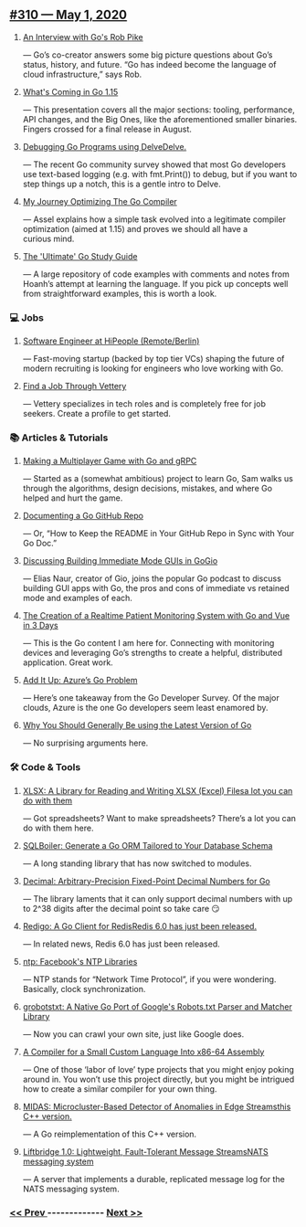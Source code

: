 ## [#310 — May 1, 2020](https://golangweekly.com/issues/310)

1. [An Interview with Go's Rob Pike](https://golangweekly.com/link/87635/web)

     — Go’s co-creator answers some big picture questions about Go’s status, history, and future. “Go has indeed become the language of cloud infrastructure,” says Rob.
1. [What's Coming in Go 1.15](https://golangweekly.com/link/87636/web)

     — This presentation covers all the major sections: tooling, performance, API changes, and the Big Ones, like the aforementioned smaller binaries. Fingers crossed for a final release in August.
1. [Debugging Go Programs using DelveDelve.](https://golangweekly.com/link/87638/web)

     — The recent Go community survey showed that most Go developers use text-based logging (e.g. with fmt.Print()) to debug, but if you want to step things up a notch, this is a gentle intro to Delve.
1. [My Journey Optimizing The Go Compiler](https://golangweekly.com/link/87639/web)

     — Assel explains how a simple task evolved into a legitimate compiler optimization (aimed at 1.15) and proves we should all have a curious mind.
1. [The 'Ultimate' Go Study Guide](https://golangweekly.com/link/87640/web)

     — A large repository of code examples with comments and notes from Hoanh’s attempt at learning the language. If you pick up concepts well from straightforward examples, this is worth a look.
### 💻 Jobs

1. [Software Engineer at HiPeople (Remote/Berlin)](https://golangweekly.com/link/87641/web)

     — Fast-moving startup (backed by top tier VCs) shaping the future of modern recruiting is looking for engineers who love working with Go.
1. [Find a Job Through Vettery](https://golangweekly.com/link/87642/web)

     — Vettery specializes in tech roles and is completely free for job seekers. Create a profile to get started.
### 📚 Articles & Tutorials

1. [Making a Multiplayer Game with Go and gRPC](https://golangweekly.com/link/87643/web)

     — Started as a (somewhat ambitious) project to learn Go, Sam walks us through the algorithms, design decisions, mistakes, and where Go helped and hurt the game.
1. [Documenting a Go GitHub Repo](https://golangweekly.com/link/87644/web)

     — Or, “How to Keep the README in Your GitHub Repo in Sync with Your Go Doc.”
1. [Discussing Building Immediate Mode GUIs in GoGio](https://golangweekly.com/link/87646/web)

     — Elias Naur, creator of Gio, joins the popular Go podcast to discuss building GUI apps with Go, the pros and cons of immediate vs retained mode and examples of each.
1. [The Creation of a Realtime Patient Monitoring System with Go and Vue in 3 Days](https://golangweekly.com/link/87648/web)

     — This is the Go content I am here for. Connecting with monitoring devices and leveraging Go’s strengths to create a helpful, distributed application. Great work.
1. [Add It Up: Azure’s Go Problem](https://golangweekly.com/link/87649/web)

     — Here’s one takeaway from the Go Developer Survey. Of the major clouds, Azure is the one Go developers seem least enamored by.
1. [Why You Should Generally Be using the Latest Version of Go](https://golangweekly.com/link/87650/web)

     — No surprising arguments here.
### 🛠 Code & Tools

1. [XLSX: A Library for Reading and Writing XLSX (Excel) Filesa lot you can do with them](https://golangweekly.com/link/87651/web)

     — Got spreadsheets? Want to make spreadsheets? There’s a lot you can do with them here.
1. [SQLBoiler: Generate a Go ORM Tailored to Your Database Schema](https://golangweekly.com/link/87653/web)

     — A long standing library that has now switched to modules.
1. [Decimal: Arbitrary-Precision Fixed-Point Decimal Numbers for Go](https://golangweekly.com/link/87654/web)

     — The library laments that it can only support decimal numbers with up to 2^38 digits after the decimal point so take care 😏
1. [Redigo: A Go Client for RedisRedis 6.0 has just been released.](https://golangweekly.com/link/87656/web)

     — In related news, Redis 6.0 has just been released.
1. [ntp: Facebook's NTP Libraries](https://golangweekly.com/link/87658/web)

     — NTP stands for “Network Time Protocol”, if you were wondering. Basically, clock synchronization.
1. [grobotstxt: A Native Go Port of Google's Robots.txt Parser and Matcher Library](https://golangweekly.com/link/87659/web)

     — Now you can crawl your own site, just like Google does.
1. [A Compiler for a Small Custom Language Into x86-64 Assembly](https://golangweekly.com/link/87660/web)

     — One of those ‘labor of love’ type projects that you might enjoy poking around in. You won’t use this project directly, but you might be intrigued how to create a similar compiler for your own thing.
1. [MIDAS: Microcluster-Based Detector of Anomalies in Edge Streamsthis C++ version.](https://golangweekly.com/link/87661/web)

     — A Go reimplementation of this C++ version.
1. [Liftbridge 1.0: Lightweight, Fault-Tolerant Message StreamsNATS messaging system](https://golangweekly.com/link/87663/web)

     — A server that implements a durable, replicated message log for the NATS messaging system.

### [ << Prev ](golangweekly-309.md) ------------- [ Next >> ](golangweekly-311.md)